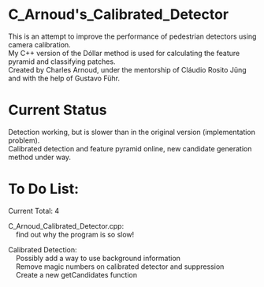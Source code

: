 C_Arnoud's_Calibrated_Detector  
======================  
  
This is an attempt to improve the performance of pedestrian detectors using camera calibration.  
My C++ version of the Dóllar method is used for calculating the feature pyramid and classifying patches.    
Created by Charles Arnoud, under the mentorship of Cláudio Rosito Jüng and with the help of Gustavo Führ.  
  
  
Current Status  
======================  
  
Detection working, but is slower than in the original version (implementation problem).   
Calibrated detection and feature pyramid online, new candidate generation method under way.  
  
  
To Do List:  
======================  
  
Current Total: 4    
  
C_Arnoud_Calibrated_Detector.cpp:  
&nbsp;&nbsp;&nbsp;&nbsp;find out why the program is so slow!  
  
Calibrated Detection:  
&nbsp;&nbsp;&nbsp;&nbsp;Possibly add a way to use background information  
&nbsp;&nbsp;&nbsp;&nbsp;Remove magic numbers on calibrated detector and suppression  
&nbsp;&nbsp;&nbsp;&nbsp;Create a new getCandidates function   
      